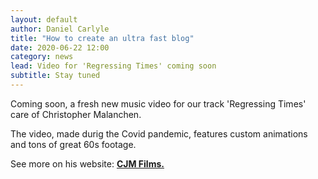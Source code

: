 ```yaml
---
layout: default
author: Daniel Carlyle
title: "How to create an ultra fast blog"
date: 2020-06-22 12:00
category: news
lead: Video for 'Regressing Times' coming soon
subtitle: Stay tuned
---
```




Coming soon, a fresh new music video for our track 'Regressing Times' care of Christopher Malanchen. 

The video, made durig the Covid pandemic, features custom animations and tons of great 60s footage.

See more on his website: <a href="https://www.cjmfilms.netlify.app" target="_blank" rel="noopener noreferrer"><strong>CJM Films.</strong></a>
